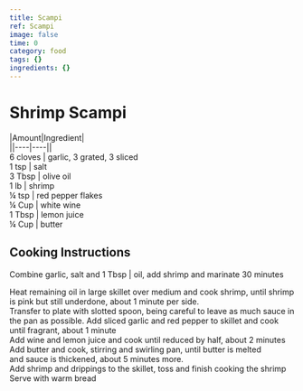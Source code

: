```yaml
---
title: Scampi
ref: Scampi
image: false
time: 0
category: food
tags: {}
ingredients: {}
---
```

# Shrimp Scampi  
  
|Amount|Ingredient|  
||----|----||  
6 cloves | garlic, 3 grated, 3 sliced  
1 tsp | salt  
3 Tbsp | olive oil  
1 lb | shrimp  
¼ tsp | red pepper flakes  
¼ Cup | white wine  
1 Tbsp | lemon juice  
¼ Cup | butter  
  
## Cooking Instructions  
Combine garlic, salt and 1 Tbsp | oil, add shrimp and marinate 30 minutes  
  
Heat remaining oil in large skillet over medium and cook shrimp, until shrimp is pink but still underdone, about 1 minute per side.  
Transfer to plate with slotted spoon, being careful to leave as much sauce in the pan as possible. Add sliced garlic and red pepper to skillet and cook until fragrant, about 1 minute  
Add wine and lemon juice and cook until reduced by half, about 2 minutes  
Add butter and cook, stirring and swirling pan, until butter is melted  
and sauce is thickened, about 5 minutes more.  
Add shrimp and drippings to the skillet, toss and finish cooking the shrimp  
Serve with warm bread  
  
